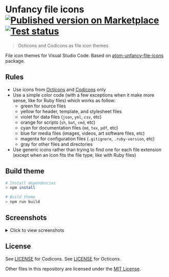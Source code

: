 # Unfancy file icons [![Published version on Marketplace][badge]][marketplace] [![Test status][gabadge]][ga]

> Octicons and Codicons as file icon themes

File icon themes for Visual Studio Code. Based on [atom-unfancy-file-icons][atom-extension] package.

## Rules

-   Use icons from [Octicons][octicons] and [Codicons][codicons] only
-   Use a simple color code (with a few exceptions when it make more sense,
    like for Ruby files) which works as follow:
    -   green for source files
    -   yellow for header, template, and stylesheet files
    -   violet for data files (`json`, `yml`, `csv`, etc)
    -   orange for scripts (`sh`, `bat`, `cmd`, etc)
    -   cyan for documentation files (`md`, `tex`, `pdf`, etc)
    -   blue for media files (images, videos, art software files, etc)
    -   magenta for configuration files (`.gitignore`, `.ruby-version`, etc)
    -   gray for other files and directories
-   Use generic icons rather than trying to find one for each file extension
    (except when an icon fits the file type, like with Ruby files)

## Build theme

```sh
# Install dependencies
> npm install

# Build theme
> npm run build
```

## Screenshots

<details>
  <summary>Click to view screenshots</summary>

![Screenshot][octicons-dark]\
 _Theme: Dark (Visual Studio), Icon theme: Unfancy file icons (Octicons)_

![Screenshot][octicons-light]\
 _Theme: Light (Visual Studio), Icon theme: Unfancy file icons (Octicons)_

![Screenshot][codicons-dark]\
 _Theme: Dark (Visual Studio), Icon theme: Unfancy file icons (Codicons)_

![Screenshot][codicons-light]\
 _Theme: Light (Visual Studio), Icon theme: Unfancy file icons (Codicons)_

</details>

## License

See [LICENSE][codicons-license] for Codicons. See [LICENSE][octicons-license] for Octicons.

Other files in this repository are licensed under the [MIT License](./LICENSE.md).

[octicons]: https://octicons.github.com/
[codicons]: https://microsoft.github.io/vscode-codicons/dist/codicon.html
[atom-extension]: https://github.com/abe33/atom-unfancy-file-icons
[octicons-dark]: https://raw.githubusercontent.com/alexesprit/vscode-unfancy-file-icons/master/media/screenshot-octicons-dark.png
[octicons-light]: https://raw.githubusercontent.com/alexesprit/vscode-unfancy-file-icons/master/media/screenshot-octicons-light.png
[codicons-dark]: https://raw.githubusercontent.com/alexesprit/vscode-unfancy-file-icons/master/media/screenshot-codicons-dark.png
[codicons-light]: https://raw.githubusercontent.com/alexesprit/vscode-unfancy-file-icons/master/media/screenshot-codicons-light.png
[badge]: https://img.shields.io/visual-studio-marketplace/v/alexesprit.vscode-unfancy-file-icons?logo=visual-studio-code&logoColor=white
[marketplace]: https://marketplace.visualstudio.com/items?itemName=alexesprit.vscode-unfancy-file-icons
[ga]: https://github.com/alexesprit/vscode-unfancy-file-icons/actions/
[gabadge]: https://img.shields.io/github/workflow/status/alexesprit/vscode-unfancy-file-icons/Test?label=test&logo=github&logoColor=white
[codicons-license]: https://github.com/microsoft/vscode-codicons/blob/master/LICENSE
[octicons-license]: https://github.com/primer/octicons/blob/master/LICENSE
